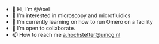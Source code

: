 - 👋 Hi, I’m @Axel
- 👀 I’m interested in microscopy and microfluidics
- 🌱 I’m currently learning on how to run Omero on a facility
- 💞️ I’m open to collaborate.
- 📫 How to reach me a.hochstetter@umcg.nl

<!---
Axel42research/Axel42research is a ✨ special ✨ repository because its `README.md` (this file) appears on your GitHub profile.
You can click the Preview link to take a look at your changes.
--->
